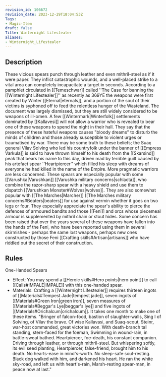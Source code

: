 ```yaml
---
revision_id: 106672
revision_date: 2023-12-29T18:04:53Z
Tags:
- Magic-Item
draft: false
Title: Winternight Lifestealer
aliases:
- Winternight_Lifestealer
---
```

## Description
These vicious spears punch through leather and even mithril-steel as if it were paper. They inflict catastrophic wounds, and a well-placed strike to a vital area can completely incapacitate a target in seconds. According to a pamphlet circulated in [[Temeschwar]] called ''The Case for banning the [[Winternight Lifestealer]]'' as recently as 369YE the weapons were first created by Winter [[Eternal|eternals]], and a portion of the soul of their victims is syphoned off to feed the relentless hunger of the Wasteland. The document was largely dismissed, but they are still widely considered to be weapons of ill-omen. 
A few [[Wintermark|Winterfolk]] settlements dominated by [[Kallavesi]] will not allow a warrior who is revealed to bear one of these weapons to spend the night in their hall. They say that the presence of these hateful weapons causes "bloody dreams" to disturb the minds of children and those already susceptible to violent urges or traumatised by war. There may be some truth to these beliefs; the Suaq general Vilav Solving who led his countryfolk under the banner of [[Empress Varkula]] is said to have thrown himself to his death from the [[Skarsind]] peak that bears his name to this day, driven mad by terrible guilt caused by his artefact spear ''Heartpiercer'' which filled his sleep with dreams of everyone he had killed in the name of the Empire.
More pragmatic warriors are less concerned. These spears are especially popular with some [[Varushka|Varushkan]] [[Varushka military concerns|schlacta]], who combine the razor-sharp spear with a heavy shield and use them to dispatch [[Varushkan Monster#Wolves|wolves]]. They are also somewhat popular with [[The Marches|Marcher]] [[The Marches military concerns#Beaters|beaters]] for use against vermin whether it goes on two legs or four. They especially appreciate the spear's ability to pierce the defences of armoured bandits and those [[Feni]] and orcs whose piecemeal armour is supplemented by mithril chain or stout hides. Some concern has been raised that over the years several of these weapons have fallen into the hands of the Feni, who have been reported using them in several skirmishes - perhaps the same lost weapons, perhaps new ones constructed by those Feni [[Crafting skills#Artisan|artisans]] who have riddled out the secret of their construction.
## Rules
One-Handed Spears
* Effect: You may spend a [[Heroic skills#Hero points|hero point]] to call [[Calls#IMPALE|IMPALE]] with this one-handed spear.
* Materials: Crafting a [[Winternight Lifestealer]] requires thirteen ingots of [[Materials#Tempest Jade|tempest jade]], seven ingots of [[Materials#Green Iron|green iron]], seven measures of [[Materials#Beggar's Lye|beggar's lye]] and five ingots of [[Materials#Orichalcum|orichalcum]]. It takes one month to make one of these items.
"Bringer of falcon-food, bastion of slaughter-walls,
Sing I of Solving, of Vilav the brave.
Of wise Kallavasi, and Suaq-scout, Steinr, 
war-host commanded, great victories won.
With death-branch tall standing, stern-faced for the foeman, 
Swimming in wound-rain, in battle-sweat bathed.
Heartpiercer, foe-death, his constant companion.
Driving through leather, or through mithril-steel.
But whispering softly, its evil seed planting,
Heartpiercer, false-friend, brought him to his death.
No hearts-ease in mind's-worth. No sleep-safe soul-resting. 
Black dog walked with him, and darkened his heart.
He ran the white sky-road, and left us with heart's-rain,
Marsh-resting spear-man, in peace now at last."